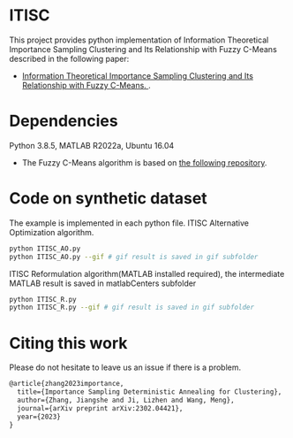 # ITISC
This project provides python implementation of Information Theoretical Importance Sampling Clustering and Its Relationship with Fuzzy C-Means described in the following paper:
 * [Information Theoretical Importance Sampling Clustering and Its Relationship with Fuzzy C-Means. ](https://arxiv.org/abs/2302.04421).

# Dependencies
Python 3.8.5, MATLAB R2022a, Ubuntu 16.04
* The Fuzzy C-Means algorithm is based on [the following repository](https://github.com/omadson/fuzzy-c-means/tree/master). 

# Code on synthetic dataset
The example is implemented in each python file.
ITISC Alternative Optimization algorithm. 
```bash
python ITISC_AO.py       
python ITISC_AO.py --gif # gif result is saved in gif subfolder
```
ITISC Reformulation algorithm(MATLAB installed required), the intermediate MATLAB result is saved in matlabCenters subfolder
```bash
python ITISC_R.py
python ITISC_R.py --gif # gif result is saved in gif subfolder
```
# Citing this work 
Please do not hesitate to leave us an issue if there is a problem. 
```latex
@article{zhang2023importance,
  title={Importance Sampling Deterministic Annealing for Clustering},
  author={Zhang, Jiangshe and Ji, Lizhen and Wang, Meng},
  journal={arXiv preprint arXiv:2302.04421},
  year={2023}
}
```


